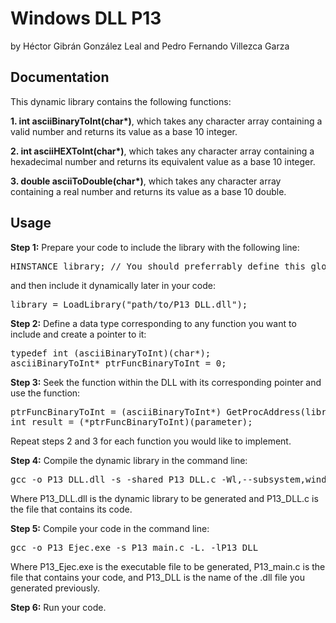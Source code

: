 # Windows DLL P13

by Héctor Gibrán González Leal and Pedro Fernando Villezca Garza

## Documentation

This dynamic library contains the following functions:

<b>1. int asciiBinaryToInt(char*)</b>, which takes any character array containing a valid number and returns its value as a base 10 integer.

<b>2. int asciiHEXToInt(char*)</b>, which takes any character array containing a hexadecimal number and returns its equivalent value as a base 10 integer.

<b>3. double asciiToDouble(char*)</b>, which takes any character array containing a real number and returns its value as a base 10 double.

## Usage

<b> Step 1:</b> Prepare your code to include the library with the following line:
<pre>HINSTANCE library; // You should preferrably define this globally</pre>
and then include it dynamically later in your code:
<pre>library = LoadLibrary("path/to/P13_DLL.dll");</pre>

<b> Step 2:</b> Define a data type corresponding to any function you want to include and create a pointer to it:
<pre>
typedef int (asciiBinaryToInt)(char*);
asciiBinaryToInt* ptrFuncBinaryToInt = 0;
</pre>

<b> Step 3:</b> Seek the function within the DLL with its corresponding pointer and use the function:
<pre>
ptrFuncBinaryToInt = (asciiBinaryToInt*) GetProcAddress(library ,"asciiBinaryToInt");
int result = (*ptrFuncBinaryToInt)(parameter);
</pre>

Repeat steps 2 and 3 for each function you would like to implement.

<b> Step 4:</b> Compile the dynamic library in the command line:
<pre>gcc -o P13_DLL.dll -s -shared P13_DLL.c -Wl,--subsystem,windows</pre>
Where P13_DLL.dll is the dynamic library to be generated and P13_DLL.c is the file that contains its code.

<b> Step 5:</b> Compile your code in the command line:
<pre>gcc -o P13_Ejec.exe -s P13_main.c -L. -lP13_DLL</pre>
Where P13_Ejec.exe is the executable file to be generated, P13_main.c is the file that contains your code, and P13_DLL is the name of the .dll file you generated previously.

<b> Step 6:</b> Run your code.
